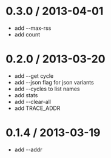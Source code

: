 
0.3.0 / 2013-04-01
==================

  * add --max-rss <str>
  * add count

0.2.0 / 2013-03-20
==================

  * add --get cycle
  * add --json flag for json variants
  * add --cycles to list names
  * add stats
  * add --clear-all
  * add TRACE_ADDR

0.1.4 / 2013-03-19
==================

  * add --addr <addr>
